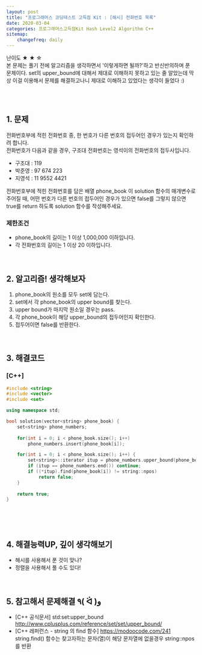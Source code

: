 ```yaml
---
layout: post
title: "프로그래머스 코딩테스트 고득점 Kit : [해시] 전화번호 목록"
date: 2020-03-04
categories: 프로그래머스고득점Kit Hash Level2 Algorithm C++
sitemap:
    changefreq: daily
---
```


난이도 ★ ★ ☆  
본 문제는 풀기 전에 알고리즘을 생각하면서 '이렇게하면 될까?'하고 반신반의하며 푼 문제이다. set의 upper_bound에 대해서 제대로 이해하지 못하고 있는 줄 알았는데 막상 이걸 이용해서 문제를 해결하고나니 제대로 이해하고 있었다는 생각이 들었다 :)  
<br/>

<br/>

## 1. 문제
전화번호부에 적힌 전화번호 중, 한 번호가 다른 번호의 접두어인 경우가 있는지 확인하려 합니다.  
전화번호가 다음과 같을 경우, 구조대 전화번호는 영석이의 전화번호의 접두사입니다.  
- 구조대 : 119
- 박준영 : 97 674 223
- 지영석 : 11 9552 4421

전화번호부에 적힌 전화번호를 담은 배열 phone_book 이 solution 함수의 매개변수로 주어질 때, 어떤 번호가 다른 번호의 접두어인 경우가 있으면 false를 그렇지 않으면 true를 return 하도록 solution 함수를 작성해주세요.

### 제한조건
- phone_book의 길이는 1 이상 1,000,000 이하입니다.
- 각 전화번호의 길이는 1 이상 20 이하입니다.
<br/><br/><br/>

## 2. 알고리즘! 생각해보자
1) phone_book의 원소를 모두 set에 담는다.  
2) set에서 각 phone_book의 upper bound를 찾는다.  
3) upper bound가 마지막 원소일 경우는 pass.  
4) 각 phone_book이 해당 upper_bound의 접두어인지 확인한다.  
5) 접두어이면 false를 반환한다.  
<br/><br/>

## 3. 해결코드
### [C++]
```c++
#include <string>
#include <vector>
#include <set>

using namespace std;

bool solution(vector<string> phone_book) {
    set<string> phone_numbers;
    
    for(int i = 0; i < phone_book.size(); i++)
        phone_numbers.insert(phone_book[i]);

    for(int i = 0; i < phone_book.size(); i++) {
        set<string>::iterator itup = phone_numbers.upper_bound(phone_book[i]);
        if (itup == phone_numbers.end()) continue;
        if ((*itup).find(phone_book[i]) != string::npos)
            return false;
    }
    
    return true;
}
```
<br/><br/><br/>

## 4. 해결능력UP, 깊이 생각해보기
- 해시를 사용해서 푼 것이 맞나?
- 정렬을 사용해서 풀 수도 있다!
<br/><br/><br/>

## 5. 참고해서 문제해결 ٩( ᐛ )و
- [C++ 공식문서] std:set:upper_bound <http://www.cplusplus.com/reference/set/set/upper_bound/>
- [C++ 레퍼런스 - string 의 find 함수] <https://modoocode.com/241>  
string.find() 함수는 찾고자하는 문자(열)이 해당 문자열에 없을경우 string::npos를 반환
<br/><br/><br/>